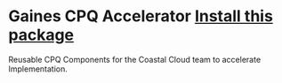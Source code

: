 # Gaines CPQ Accelerator <a class="github-button" href="https://google.com" data-icon="octicon-package" aria-label="Install this package ntkme/github-buttons on GitHub">Install this package</a>
Reusable CPQ Components for the Coastal Cloud team to accelerate Implementation.


